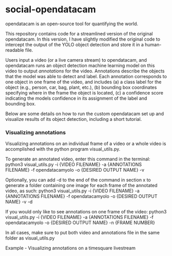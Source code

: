 # social-opendatacam

opendatacam is an open-source tool for quantifying the world. 

This repository contains code for a streamlined version of the original opendatacam. In this version, I have slightly modified the original code to intercept the output of the YOLO object detection and store it in a human-readable file. 

Users input a video (or a live camera stream) to opendatacam, and opendatacam runs an object detection machine learning model on this video to output <em> annotations </em> for the video. Annotations describe the objects that the model was able to detect and label. Each annotation corresponds to one object in one frame of the video, and includes 
(a) a class label for the object (e.g., person, car, bag, plant, etc.), 
(b) bounding box coordinates specifying where in the frame the object is located, 
(c) a confidence score indicating the models confidence in its assignment of the label and bounding box. 

Below are some details on how to run the custom opendatacam set up and visualize results of its object detection, including a short tutorial.


### Visualizing annotations 

Visualizing annotations on an individual frame of a video or a whole video is accomplished with the python program visual_utils.py. 

To generate an annotated video, enter this command in the terminal:
python3 visual_utils.py -i {VIDEO FILENAME} -a {ANNOTATIONS FILENAME} -f opendatacamyolo -o {DESIRED OUTPUT NAME} -v

Optionally, you can add -d to the end of the command in section x to generate a folder containing one image for each frame of the annotated video, as such:
python3 visual_utils.py -i {VIDEO FILENAME} -a {ANNOTATIONS FILENAME} -f opendatacamyolo -o {DESIRED OUTPUT NAME} -v -d


If you would only like to see annotations on one frame of the video:
python3 visual_utils.py -i {VIDEO FILENAME} -a {ANNOTATIONS FILENAME} -f opendatacamyolo -o {DESIRED OUTPUT NAME} -n {FRAME NUMBER}

In all cases, make sure to put both video and annotations file in the same folder as visual_utils.py



Example - Visualizing annotations on a timesquare livestream


 

